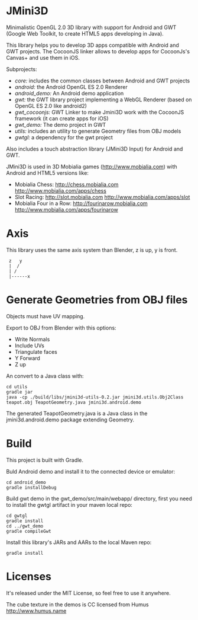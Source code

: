 JMini3D
=======

Minimalistic OpenGL 2.0 3D library with support for Android and GWT (Google Web Toolkit, to create HTML5 apps developing in Java).

This library helps you to develop 3D apps compatible with Android and GWT projects. The CocoonJS linker allows to develop apps for CocoonJs's Canvas+ and use them in iOS.

Subprojects:
* *core:* includes the common classes between Android and GWT projects
* *android:* the Android OpenGL ES 2.0 Renderer
* *android_demo:* An Android demo application
* *gwt:* the GWT library project implementing a WebGL Renderer (based on OpenGL ES 2.0 like android2)
* *gwt_cocoonjs:* GWT Linker to make Jmini3D work with the CocoonJS framework (it can create apps for iOS)
* *gwt_demo:* The demo project in GWT
* *utils:* includes an utility to generate Geometry files from OBJ models
* *gwtgl:* a dependency for the gwt project

Also includes a touch abstraction library (JMini3D Input) for Android and GWT.

JMini3D is used in 3D Mobialia games (http://www.mobialia.com) with Android and HTML5 versions like:
* Mobialia Chess: http://chess.mobialia.com http://www.mobialia.com/apps/chess
* Slot Racing: http://slot.mobialia.com http://www.mobialia.com/apps/slot
* Mobialia Four in a Row: http://fourinarow.mobialia.com http://www.mobialia.com/apps/fourinarow

Axis
====

This library uses the same axis system than Blender, z is up, y is front.

```
 z   y
 |  /
 | /
 |------x
```

Generate Geometries from OBJ files
==================================

Objects must have UV mapping.

Export to OBJ from Blender with this options:

* Write Normals
* Include UVs
* Triangulate faces
* Y Forward
* Z up

An convert to a Java class with:
```
cd utils
gradle jar
java -cp ./build/libs/jmini3d-utils-0.2.jar jmini3d.utils.Obj2Class teapot.obj TeapotGeometry.java jmini3d.android.demo
```

The generated TeapotGeometry.java is a Java class in the jmini3d.android.demo package extending Geometry.

Build
=====

This project is built with Gradle.

Buld Android demo and install it to the connected device or emulator:
```
cd android_demo
gradle installDebug
```

Build gwt demo in the gwt_demo/src/main/webapp/ directory, first you need to install the gwtgl artifact in your maven local repo:
```
cd gwtgl
gradle install
cd ../gwt_demo
gradle compileGwt
```

Install this library's JARs and AARs to the local Maven repo:
```
gradle install
```

Licenses
========

It's released under the MIT License, so feel free to use it anywhere.

The cube texture in the demos is CC licensed from Humus http://www.humus.name